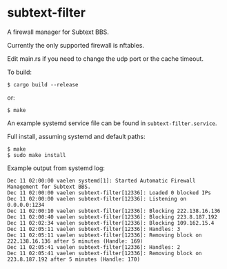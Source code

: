 # subtext-filter
A firewall manager for Subtext BBS.

Currently the only supported firewall is nftables.

Edit main.rs if you need to change the udp port or the cache timeout.

To build:
```
$ cargo build --release
```

or:
```
$ make
```

An example systemd service file can be found in `subtext-filter.service`.

Full install, assuming systemd and default paths:
```
$ make
$ sudo make install
```

Example output from systemd log:
```
Dec 11 02:00:00 vaelen systemd[1]: Started Automatic Firewall Management for Subtext BBS.
Dec 11 02:00:00 vaelen subtext-filter[12336]: Loaded 0 blocked IPs
Dec 11 02:00:00 vaelen subtext-filter[12336]: Listening on 0.0.0.0:1234
Dec 11 02:00:10 vaelen subtext-filter[12336]: Blocking 222.138.16.136
Dec 11 02:00:40 vaelen subtext-filter[12336]: Blocking 223.8.187.192
Dec 11 02:02:34 vaelen subtext-filter[12336]: Blocking 109.162.15.4
Dec 11 02:05:11 vaelen subtext-filter[12336]: Handles: 3
Dec 11 02:05:11 vaelen subtext-filter[12336]: Removing block on 222.138.16.136 after 5 minutes (Handle: 169)
Dec 11 02:05:41 vaelen subtext-filter[12336]: Handles: 2
Dec 11 02:05:41 vaelen subtext-filter[12336]: Removing block on 223.8.187.192 after 5 minutes (Handle: 170)
```
